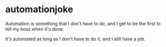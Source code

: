 # automationjoke
Automation is something that I don't have to do, and I get to be the first to tell my boss when it's done.

It's automated as long as I don't have to do it, and I still have a job.
